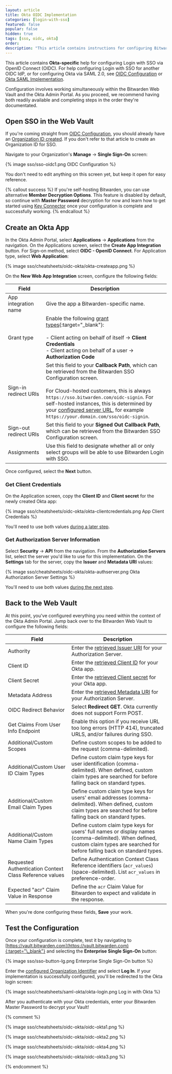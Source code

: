 ```yaml
---
layout: article
title: Okta OIDC Implementation
categories: [login-with-sso]
featured: false
popular: false
hidden: true
tags: [sso, oidc, okta]
order:
description: "This article contains instructions for configuring Bitwarden Login with SSO for Okta OIDC implementations."
---
```

This article contains **Okta-specific** help for configuring Login with SSO via OpenID Connect (OIDC). For help configuring Login with SSO for another OIDC IdP, or for configuring Okta via SAML 2.0, see [OIDC Configuration]({{site.baseurl}}/article/configure-sso-oidc/) or [Okta SAML Implementation]({{site.baseurl}}/article/saml-okta/).

Configuration involves working simultaneously within the Bitwarden Web Vault and the Okta Admin Portal. As you proceed, we recommend having both readily available and completing steps in the order they're documentated.

## Open SSO in the Web Vault

If you're coming straight from [OIDC Configuration]({{site.baseurl}}/article/configure-sso-oidc/), you should already have an [Organization ID created]({{site.baseurl}}/article/configure-sso-oidc/#step-1-enabling-login-with-sso). If you don't refer to that article to create an Organization ID for SSO.

Navigate to your Organization's **Manage** &rarr; **Single Sign-On** screen:

{% image sso/sso-oidc1.png OIDC Configuration %}

You don't need to edit anything on this screen yet, but keep it open for easy reference.

{% callout success %}
If you're self-hosting Bitwarden, you can use alternative **Member Decryption Options**. This feature is disabled by default, so continue with **Master Password** decryption for now and learn how to get started using [Key Connector]({{site.baseurl}}/article/about-key-connector/) once your configuration is complete and successfully working.
{% endcallout %}

## Create an Okta App

In the Okta Admin Portal, select **Applications** &rarr; **Applications** from the navigation. On the Applications screen, select the **Create App Integration** button. For Sign-on method, select **OIDC - OpenID Connect**. For Application type, select **Web Application**:

{% image sso/cheatsheets/oidc-okta/okta-createapp.png %}

On the **New Web App Integration** screen, configure the following fields:

|Field|Description|
|-----|-----------|
|App integration name|Give the app a Bitwarden-specific name.|
|Grant type|Enable the following [grant types](https://developer.okta.com/docs/concepts/oauth-openid/#choosing-an-oauth-2-0-flow){:target="\_blank"}:<br><br>- Client acting on behalf of itself &rarr; **Client Credentials**<br>- Client acting on behalf of a user &rarr; **Authorization Code**|
|Sign-in redirect URIs|Set this field to your **Callback Path**, which can be retrieved from the Bitwarden SSO Configuration screen.<br><br>For Cloud-hosted customers, this is always `https://sso.bitwarden.com/oidc-signin`. For self-hosted instances, this is determined by your [configured server URL]({{site.baseurl}}/article/install-on-premise/#configure-your-domain), for example `https://your.domain.com/sso/oidc-signin`.|
|Sign-out redirect URIs|Set this field to your **Signed Out Callback Path**, which can be retrieved from the Bitwarden SSO Configuration screen.|
|Assignments|Use this field to designate whether all or only select groups will be able to use Bitwarden Login with SSO.|

Once configured, select the **Next** button.

### Get Client Credentials

On the Application screen, copy the **Client ID** and **Client secret** for the newly created Okta app:

{% image sso/cheatsheets/oidc-okta/okta-clientcredentials.png App Client Credentials %}

You'll need to use both values [during a later step](#back-to-the-web-vault).

### Get Authorization Server Information

Select **Security** &rarr; **API** from the navigation. From the **Authorization Servers** list, select the server you'd like to use for this implementation. On the **Settings** tab for the server, copy the **Issuer** and **Metadata URI** values:

{% image sso/cheatsheets/oidc-okta/okta-authserver.png Okta Authorization Server Settings %}

You'll need to use both values [during the next step](#back-to-the-web-vault).

## Back to the Web Vault

At this point, you've configured everything you need within the context of the Okta Admin Portal. Jump back over to the Bitwarden Web Vault to configure the following fields:

|Field|Description|
|-----|-----------|
|Authority|Enter the [retrieved Issuer URI](#get-authorization-server-information) for your Authorization Server.|
|Client ID|Enter the [retrieved Client ID](#get-client-credentials) for your Okta app.|
|Client Secret|Enter the [retrieved Client secret](#get-client-credentials) for your Okta app.|
|Metadata Address|Enter the [retrieved Metadata URI](#get-client-authorization-server-information) for your Authorization Server.|
|OIDC Redirect Behavior|Select **Redirect GET**. Okta currently does not support Form POST.|
|Get Claims From User Info Endpoint|Enable this option if you receive URL too long errors (HTTP 414), truncated URLS, and/or failures during SSO.|
|Additional/Custom Scopes|Define custom scopes to be added to the request (comma-delimited). |
|Additional/Custom User ID Claim Types|Define custom claim type keys for user identification (comma-delimited). When defined, custom claim types are searched for before falling back on standard types.|
|Additional/Custom Email Claim Types|Define custom claim type keys for users' email addresses (comma-delimited). When defined, custom claim types are searched for before falling back on standard types.|
|Additional/Custom Name Claim Types|Define custom claim type keys for users' full names or display names (comma-delimited). When defined, custom claim types are searched for before falling back on standard types.|
|Requested Authentication Context Class Reference values|Define Authentication Context Class Reference identifiers (`acr_values`) (space-delimited). List `acr_values` in preference-order.|
|Expected "acr" Claim Value in Response|Define the `acr` Claim Value for Bitwarden to expect and validate in the response.|

When you're done configuring these fields, **Save** your work.

## Test the Configuration

Once your configuration is complete, test it by navigating to [https://vault.bitwarden.com](https://vault.bitwarden.com){:target="\_blank"} and selecting the **Enterprise Single Sign-On** button:

{% image sso/sso-button-lg.png Enterprise Single Sign-On button %}

Enter the [configured Organization Identifier](#) and select **Log In**. If your implementation is successfully configured, you'll be redirected to the Okta login screen:

{% image sso/cheatsheets/saml-okta/okta-login.png Log in with Okta %}

After you authenticate with your Okta credentials, enter your Bitwarden Master Password to decrypt your Vault!

{% comment %}

{% image sso/cheatsheets/oidc-okta/oidc-okta1.png %}

{% image sso/cheatsheets/oidc-okta/oidc-okta2.png %}

{% image sso/cheatsheets/oidc-okta/oidc-okta4.png %}

{% image sso/cheatsheets/oidc-okta/oidc-okta3.png %}

{% endcomment %}
